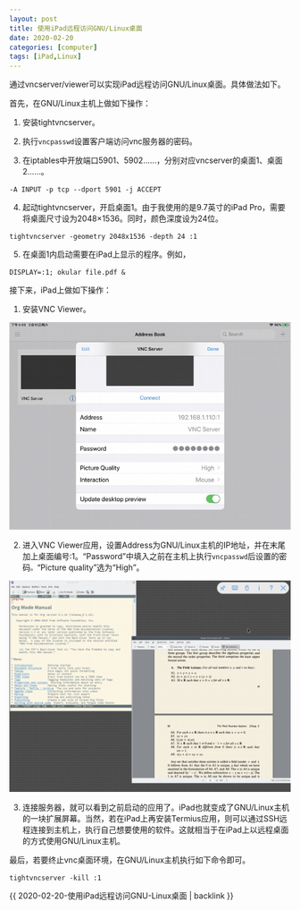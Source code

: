 ```yaml
---
layout: post
title: 使用iPad远程访问GNU/Linux桌面
date: 2020-02-20
categories: [computer]
tags: [iPad,Linux]
---
```


通过vncserver/viewer可以实现iPad远程访问GNU/Linux桌面。具体做法如下。

首先，在GNU/Linux主机上做如下操作：

1. 安装tightvncserver。

2. 执行`vncpasswd`设置客户端访问vnc服务器的密码。

3. 在iptables中开放端口5901、5902……，分别对应vncserver的桌面1、桌面2……。

```
-A INPUT -p tcp --dport 5901 -j ACCEPT
```

4. 起动tightvncserver，开启桌面1。由于我使用的是9.7英寸的iPad Pro，需要将桌面尺寸设为2048×1536。同时，颜色深度设为24位。

```
tightvncserver -geometry 2048x1536 -depth 24 :1
```

5. 在桌面1内启动需要在iPad上显示的程序。例如，

```
DISPLAY=:1; okular file.pdf &
```

接下来，iPad上做如下操作：

1. 安装VNC Viewer。

![](/figures/p69869820.jpg)

2. 进入VNC Viewer应用，设置Address为GNU/Linux主机的IP地址，并在末尾加上桌面编号:1。“Password”中填入之前在主机上执行`vncpasswd`后设置的密码`。`“Picture quality”选为“High”。

![](/figures/p69869821.jpg)

3. 连接服务器，就可以看到之前启动的应用了。iPad也就变成了GNU/Linux主机的一块扩展屏幕。当然，若在iPad上再安装Termius应用，则可以通过SSH远程连接到主机上，执行自己想要使用的软件。这就相当于在iPad上以远程桌面的方式使用GNU/Linux主机。

最后，若要终止vnc桌面环境，在GNU/Linux主机执行如下命令即可。

```
tightvncserver -kill :1
```

{{ 2020-02-20-使用iPad远程访问GNU-Linux桌面 | backlink }}
